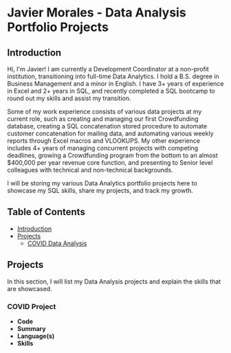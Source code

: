 # Javier Morales - Data Analysis Portfolio Projects

## Introduction

Hi, I'm Javier! I am currently a Development Coordinator at a non-profit institution, transitioning into full-time Data Analytics. I hold a B.S. degree in Business Management and a minor in English. I have 3+ years of experience in Excel and 2+ years in SQL, and recently completed a SQL bootcamp to round out my skills and assist my transition.

Some of my work experience consists of various data projects at my current role, such as creating and managing our first Crowdfunding database, creating a SQL concatenation stored procedure to automate customer concatenation for mailing data, and automating various weekly reports through Excel macros and VLOOKUPS. My other experience includes 4+ years of managing concurrent projects with competing deadlines, growing a Crowdfunding program from the bottom to an almost $400,000 per year revenue core function, and presenting to Senior level colleagues with technical and non-technical backgrounds.

I will be storing my various Data Analytics portfolio projects here to showcase my SQL skills, share my projects, and track my growth.

## Table of Contents
- [Introduction](#Introduction)
- [Projects](#Projects)
	+ [COVID Data Analysis](#COVID-Project)

## Projects

In this section, I will list my Data Analysis projects and explain the skills that are showcased.

### COVID Project

- **Code**
- **Summary**
- **Language(s)**
- **Skills**
